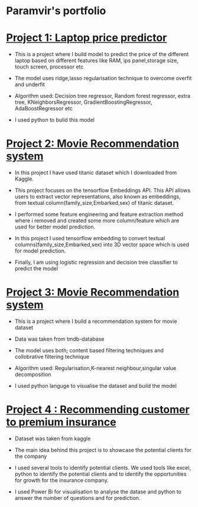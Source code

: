 # Paramvir's portfolio

# [Project 1: Laptop price predictor](https://github.com/sparambali/laptop-price-predictor)

* This is a project where I build model to predict the price of the different laptop based on different features like RAM, ips panel,storage size, touch screen, processor etc

* The model uses  ridge,lasso regularisation technique to overcome overfit and underfit

* Algorithm used: Decision tree regressor, Random forest regressor, extra tree, KNeighborsRegressor, GradientBoostingRegressor, AdaBoostRegressor etc 

* I used python to bulid this model

# [Project 2: Movie Recommendation system](https://github.com/sparambali/Tensorflow-embedding-to-convert-text-column-into-numerical)

* In this project I have used titanic dataset which I downloaded from Kaggle.

* This project focuses on the tensorflow Embeddings API. This API allows users to extract vector representations, also known as embeddings, from textual column(family_size,Embarked,sex) of titanic dataset.

* I performed some feature engineering and feature extraction method where i removed and created some more column/feature which are used for better model prediction.

* In this project I used tensorflow embedding to convert textual columns(family_size,Embarked,sex) into 3D vector space which is used for model prediction.

* Finally, I am using logistic regression and decision tree classifier to predict the model

# [Project 3: Movie Recommendation system](https://github.com/sparambali/movie-recommending-system)

* This is a project where I build a recommendation system for  movie dataset

* Data was taken from tmdb-database

* The model uses both; content based filtering techniques and collobrative filtering technique

* Algorithm used: Regularisation,K-nearest neighbour,singular value decomposition

* I  used python languge to visualise the dataset and build the model

# [Project 4 : Recommending customer to premium insurance](https://github.com/sparambali/capstone-project1)

* Dataset was taken from  kaggle

* The main idea behind this project is to showcase the potential clients for the company

* I used several tools to identify potential clients. We  used tools like excel, python to identify the potential clients and to identify the opportunities for growth for the insurance company.

* I used Power Bi  for visualisation to analyse the datase and  python to answer the number of questions and for prediction.




